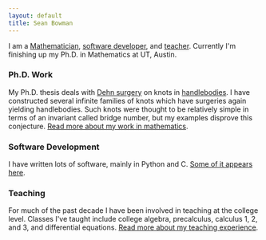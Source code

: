 ```yaml
---
layout: default
title: Sean Bowman
---
```


I am a <a href="/mathematics">Mathematician</a>, <a href="/programming">software
developer</a>, and <a href="/teaching">teacher</a>.  Currently I'm finishing up
my Ph.D. in Mathematics at UT, Austin.

### Ph.D. Work

My Ph.D. thesis deals with <a href="http://en.wikipedia.org/wiki/Dehn_surgery">Dehn surgery</a> on knots in <a href="http://en.wikipedia.org/wiki/Handlebody">handlebodies</a>.  I have constructed several infinite families of knots which have surgeries again yielding handlebodies.  Such knots were thought to be relatively simple in terms of an invariant called bridge number, but my examples disprove this conjecture. <a href="/mathematics">Read more about my work in mathematics</a>.

### Software Development

I have written lots of software, mainly in Python and C.  <a href="/programming">Some of it appears here</a>.

### Teaching

For much of the past decade I have been involved in teaching at the college level.  Classes I've taught include college algebra, precalculus, calculus 1, 2, and 3, and differential equations.  <a href="/teaching">Read more about my teaching experience</a>.
